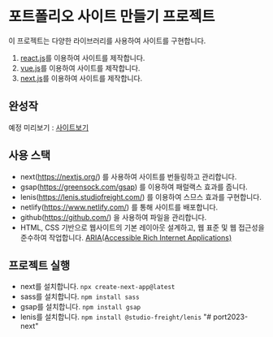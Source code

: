# 포트폴리오 사이트 만들기 프로젝트

이 프로젝트는 다양한 라이브러리를 사용하여 사이트를 구현합니다.

1. [react.js](https://github.com/chu9400/port2023-react)를 이용하여 사이트를 제작합니다. 
2. [vue.js](https://github.com/chu9400/port2023-vue)를 이용하여 사이트를 제작합니다.
3. [next.js](https://github.com/chu9400/port2023-next)를 이용하여 사이트를 제작합니다.

## 완성작
예정 미리보기 : [사이트보기]()

## 사용 스택
- next(https://nextjs.org/) 를 사용하여 사이트를 번들링하고 관리합니다.
- gsap(https://greensock.com/gsap) 를 이용하여 패럴랙스 효과를 줍니다.
- lenis(https://lenis.studiofreight.com/) 를 이용하여 스므스 효과를 구현합니다.
- netlify(https://www.netlify.com/) 를 통해 사이트를 배포합니다.
- github(https://github.com/) 을 사용하여 파일을 관리합니다.
- HTML, CSS 기반으로 웹사이트의 기본 레이아웃 설계하고, 웹 표준 및 웹 접근성을 준수하여 작업합니다. [ARIA(Accessible Rich Internet Applications)](https://developer.mozilla.org/en-US/docs/Web/Accessibility/ARIA/Roles)

## 프로젝트 실행
- next를 설치합니다. `npx create-next-app@latest`
- sass를 설치합니다. `npm install sass`
- gsap를 설치합니다. `npm install gsap`
- lenis를 설치합니다. `npm install @studio-freight/lenis`
"# port2023-next" 
